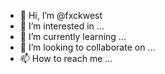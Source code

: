- 👋 Hi, I’m @fxckwest
- 👀 I’m interested in ...
- 🌱 I’m currently learning ...
- 💞️ I’m looking to collaborate on ...
- 📫 How to reach me ...

<!---
fxckwest/fxckwest is a ✨ special ✨ repository because its `README.md` (this file) appears on your GitHub profile.
You can click the Preview link to take a look at your changes.
--->
